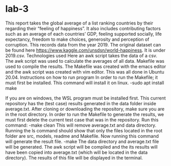# lab-3
This report takes the global average of a list ranking countries by their regarding their  “feeling of happiness”. It also includes contributing factors such as an average of each countries’ GDP, feeling supported socially, life expectancy, freedom to make choices, generosity and perception of corruption. This records data from the year 2019.
The original dataset can be found here https://www.kaggle.com/unsdsn/world-happiness. It is under 2019.csv. 
Technologies used
Here an awk script takes the data of a csv. The awk script was used to calculate the averages of all data. Makefile was used to compile the results. The Makefile was created with the emacs editor and the awk script was created with vim editor. This was all done in Ubuntu 20.04. 
Instructions on how to run program
In order to run the Makefile; it must first be installed. This command will install it on linux. 
-sudo apt install make

If you are on windows, the WSL program must be installed first. 
This current repository has the (test case) results generated in the data folder inside average.txt. After cloning or downloading the repository, make sure you are in the root directory.  In order to run the Makefile to generate the results, we must first delete the current test case that was in the repository. Run this command:
-make clean
This will remove average.txt and data directory. Running the ls command should show that only the files located in the root folder are src, models, readme and Makefile. Now running this command will generate the result file. 
-make
 The data directory and average.txt file will be generated. The awk script will be compiled and the its results will have been copied into average.txt (which will be located in the data directory).  The results of this file will be displayed in the terminal. 
